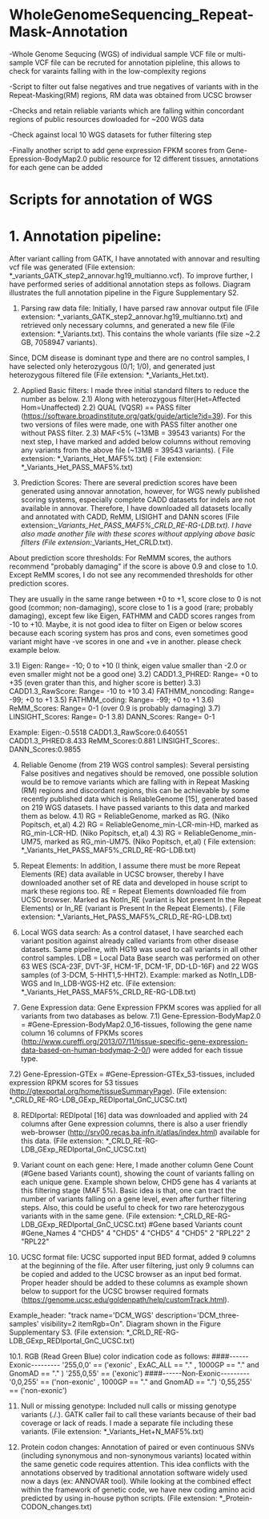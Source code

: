 # WholeGenomeSequencing_Repeat-Mask-Annotation

-Whole Genome Sequcing (WGS) of individual sample VCF file or multi-sample VCF file can be recruted for annotation pipleline, this allows to check for varaints falling with in the low-complexity regions

-Script to filter out false negatives and true negatives of variants with in the Repeat-Masking(RM) regions, RM data was obtained from UCSC browser

-Checks and retain reliable variants which are falling within concordant regions of public resources dowloaded for ~200 WGS data

-Check against local 10 WGS datasets for futher filtering step 

-Finally another script to add gene expression FPKM scores from Gene-Epression-BodyMap2.0 public resource for 12 different tissues, annotations for each gene can be added

# Scripts for annotation of WGS

# 1. Annotation pipeline:

After variant calling from GATK, I have annotated with annovar and resulting vcf file was generated (File extension: *_variants_GATK_step2_annovar.hg19_multianno.vcf). To improve further, I have performed series of additional annotation steps as follows. Diagram illustrates the full annotation pipeline in the Figure Supplementary S2.

1) Parsing raw data file:
Initially, I have parsed raw annovar output file (File extension: *_variants_GATK_step2_annovar.hg19_multianno.txt) and retrieved only necessary columns, and generated a new file (File extension: *_Variants.txt). This contains the whole variants (file size ~2.2 GB, 7058947 variants).

Since, DCM disease is dominant type and there are no control samples, I have selected only heterozygous (0/1; 1/0), and  generated just heterozygous filtered file (File extension: *_Variants_Het.txt).

2) Applied Basic filters: 
I made three initial standard filters to reduce the number as below.
2.1) Along with heterozygous filter(Het=Affected Hom=Unaffected)
2.2) QUAL (VQSR) == PASS filter (https://software.broadinstitute.org/gatk/guide/article?id=39). For this two versions of files were made, one with PASS filter another one without PASS filter. 
2.3) MAF<5% (~13MB = 39543 variants)
For the next step, I have marked and added below columns without removing any variants from the above file (~13MB = 39543 variants). 
( File extension: *_Variants_Het_MAF5%.txt)
( File extension: *_Variants_Het_PASS_MAF5%.txt)

3) Prediction Scores:
There are several prediction scores have been generated using annovar annotation, however, for WGS newly published scoring systems, especially complete CADD datasets for indels are not available in annovar. Therefore, I have downloaded all datasets locally and annotated with CADD, ReMM, LISIGHT and DANN scores (File extension:*_Variants_Het_PASS_MAF5%_CRLD_RE-RG-LDB.txt). I have also made another file with these scores without applying above basic filters 
(File extension:*_Variants_Het_CRLD.txt).

About prediction score thresholds:
For ReMMM scores, the authors recommend "probably damaging" if the score is above 0.9 and close to 1.0. Except ReMM scores, I do not see any recommended thresholds for other prediction scores.

They are usually in the same range between +0 to +1, score close to 0 is not good (common; non-damaging), score close to 1 is a good (rare; probably damaging), except few like Eigen, FATHMM  and CADD scores ranges from -10 to +10. Maybe, it is not good idea to filter on Eigen or below scores because each scoring system has pros and cons, even sometimes good variant might have -ve scores in one and +ve in another. please check example below. 

3.1) Eigen: Range= -10; 0 to +10 (I think, eigen value smaller than -2.0 or even smaller might not be a good one)
3.2) CADD1.3_PHRED: Range= +0 to +35 (even grater than this, and higher score is better)
3.3) CADD1.3_RawScore:  Range= -10 to +10
3.4) FATHMM_noncoding: Range= -99; +0 to +1
3.5) FATHMM_coding: Range= -99; +0 to +1
3.6) ReMM_Scores: Range= 0-1 (over 0.9 is probably damaging)
3.7) LINSIGHT_Scores: Range= 0-1
3.8) DANN_Scores: Range= 0-1

Example: Eigen:-0.5518 CADD1.3_RawScore:0.640551    CADD1.3_PHRED:8.433    ReMM_Scores:0.881     LINSIGHT_Scores:.    DANN_Scores:0.9855

4) Reliable Genome (from 219 WGS control samples):
Several persisting False positives and negatives should be removed, one possible solution would be to remove variants which are falling with in Repeat Masking (RM) regions and discordant regions, this can be achievable by some recently published data which is ReliableGenome [15], generated based on 219 WGS datasets. I have passed variants to this data and marked them as below.
4.1) RG = ReliableGenome, marked as RG. (Niko Popitsch, et,al)
4.2) RG = ReliableGenome_min-LCR-min-HD, marked as RG_min-LCR-HD. (Niko Popitsch, et,al)
4.3) RG = ReliableGenome_min-UM75, marked as RG_min-UM75. (Niko Popitsch, et,al)
( File extension: *_Variants_Het_PASS_MAF5%_CRLD_RE-RG-LDB.txt)

5) Repeat Elements:
In addition, I assume there must be more Repeat Elements (RE) data available in UCSC browser, thereby I have downloaded another set of RE data and developed in house script to mark these regions too.
RE = Repeat Elements downloaded file from UCSC browser. Marked as NotIn_RE (variant is Not present In the Repeat Elements) or In_RE (variant is Present In the Repeat Elements). 
( File extension: *_Variants_Het_PASS_MAF5%_CRLD_RE-RG-LDB.txt)

6) Local WGS data search:
As a control dataset, I have searched each variant position against already called variants from other disease datasets. Same pipeline, with HG19 was used to call variants in all other control samples. 
LDB = Local Data Base search was performed on other 63 WES (SCA-23F, DVT-3F, HCM-1F, DCM-1F, DD-LD-16F) and 22 WGS samples (of 3-DCM, 5-HHT1,5-HHT2). 
Example: marked as NotIn_LDB-WGS and In_LDB-WGS-H2 etc. 
(File extension: *_Variants_Het_PASS_MAF5%_CRLD_RE-RG-LDB.txt)

7) Gene Expression data:
Gene Expression FPKM scores was applied for all variants from two databases as below.
7.1) Gene-Epression-BodyMap2.0 = #Gene-Epression-BodyMap2.0_16-tissues, following the gene name column 16 columns of FPKMs scores (http://www.cureffi.org/2013/07/11/tissue-specific-gene-expression-data-based-on-human-bodymap-2-0/) were added for each tissue type.

7.2) Gene-Epression-GTEx = #Gene-Epression-GTEx_53-tissues, included expression RPKM scores for 53 tissues (http://gtexportal.org/home/tissueSummaryPage).
(File extension: *_CRLD_RE-RG-LDB_GExp_REDIportal_GnC_UCSC.txt)

8) REDIportal:
REDIpotal [16] data  was downloaded and applied with 24 columns after Gene expression columns, there is also a user friendly web-browser (http://srv00.recas.ba.infn.it/atlas/index.html) available for this data.
(File extension: *_CRLD_RE-RG-LDB_GExp_REDIportal_GnC_UCSC.txt)

9) Variant count on each gene:
Here, I made another column Gene Count (#Gene based Variants count), showing the count of variants falling on each unique gene. Example shown below, CHD5 gene has 4 variants at this filtering stage (MAF 5%). Basic idea is that, one can tract the number of variants falling on a gene level, even after further filtering steps. Also, this could be useful to check for two rare heterozygous variants with in the same gene. 
(File extension: *_CRLD_RE-RG-LDB_GExp_REDIportal_GnC_UCSC.txt)
#Gene based Variants count
#Gene_Names
4
"CHD5"
4
"CHD5"
4
"CHD5"
4
"CHD5"
2
"RPL22"
2
"RPL22"

10) UCSC format file:
UCSC supported input BED format, added 9 columns at the beginning of the file. After user filtering, just only 9 columns can be copied and added to the UCSC browser as an input bed format. Proper header should be added to these columns as example shown below to support for the UCSC browser required formats (https://genome.ucsc.edu/goldenpath/help/customTrack.html).

Example_header: "track name='DCM_WGS' description='DCM_three-samples' visibility=2 itemRgb=On". Diagram shown in the Figure Supplementary S3.
(File extension: *_CRLD_RE-RG-LDB_GExp_REDIportal_GnC_UCSC.txt)

10.1. RGB (Read Green Blue) color indication code as follows:
####------Exonic---------
'255,0,0' == ('exonic' , ExAC_ALL == "." , 1000GP == "."  and GnomAD == "." )
'255,0,55' == ('exonic')
####------Non-Exonic---------
'0,0,255' == ('non-exonic' ,  1000GP == "." and GnomAD == ".")
'0,55,255' == ('non-exonic')

11) Null or missing genotype: 
Included null calls or missing genotype variants (./.). GATK caller fail to call these variants because of their bad coverage or lack of reads. I made a separate file including these variants.
(File extension: *_Variants_Het+N_MAF5%.txt)

12) Protein codon changes: 
Annotation of paired or even continuous SNVs (including synonymous and non-synonymous variants) located within the same genetic code requires attention. This idea conflicts with the annotations observed by traditional annotation software widely used now a days (ex: ANNOVAR tool). While looking at the combined effect within the framework of genetic code, we have new coding amino acid predicted by using in-house python scripts.
(File extension: *_Protein-CODON_changes.txt)

